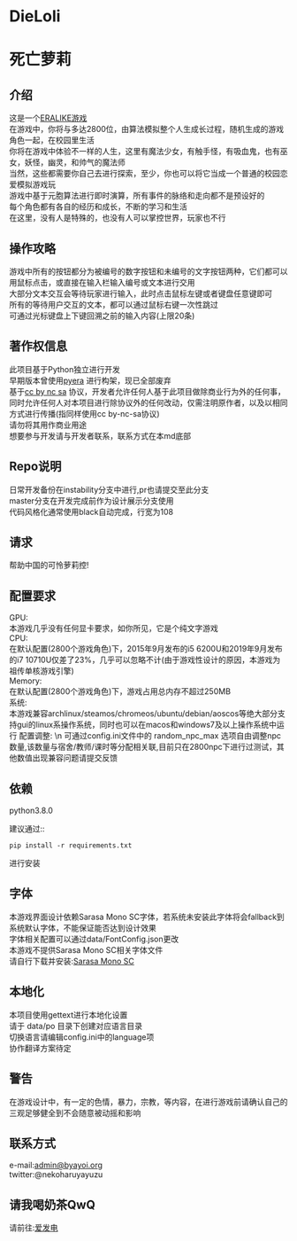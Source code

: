 DieLoli
====
死亡萝莉
====

介绍
----
这是一个[ERALIKE游戏](http://www.emuera.net/) \
在游戏中，你将与多达2800位，由算法模拟整个人生成长过程，随机生成的游戏角色一起，在校园里生活 \
你将在游戏中体验不一样的人生，这里有魔法少女，有触手怪，有吸血鬼，也有巫女，妖怪，幽灵，和帅气的魔法师 \
当然，这些都需要你自己去进行探索，至少，你也可以将它当成一个普通的校园恋爱模拟游戏玩 \
游戏中基于元胞算法进行即时演算，所有事件的脉络和走向都不是预设好的 \
每个角色都有各自的经历和成长，不断的学习和生活 \
在这里，没有人是特殊的，也没有人可以掌控世界，玩家也不行

操作攻略
----
游戏中所有的按钮都分为被编号的数字按钮和未编号的文字按钮两种，它们都可以用鼠标点击，或直接在输入栏输入编号或文本进行交用 \
大部分文本交互会等待玩家进行输入，此时点击鼠标左键或者键盘任意键即可 \
所有的等待用户交互的文本，都可以通过鼠标右键一次性跳过 \
可通过光标键盘上下键回溯之前的输入内容(上限20条)

著作权信息
----
此项目基于Python独立进行开发 \
早期版本曾使用[pyera](https://github.com/qsjl11/pyera/) 进行构架，现已全部废弃 \
基于[cc by nc sa](http://creativecommons.org/licenses/by-nc-sa/2.0/) 协议，开发者允许任何人基于此项目做除商业行为外的任何事，同时允许任何人对本项目进行除协议外的任何改动，仅需注明原作者，以及以相同方式进行传播(指同样使用cc by-nc-sa协议) \
请勿将其用作商业用途 \
想要参与开发请与开发者联系，联系方式在本md底部

Repo说明
----
日常开发备份在instability分支中进行,pr也请提交至此分支 \
master分支在开发完成前作为设计展示分支使用 \
代码风格化通常使用black自动完成，行宽为108

请求
----
帮助中国的可怜萝莉控!

配置要求
----
GPU: \
本游戏几乎没有任何显卡要求，如你所见，它是个纯文字游戏 \
CPU: \
在默认配置(2800个游戏角色)下，2015年9月发布的i5 6200U和2019年9月发布的i7 10710U仅差了23%，几乎可以忽略不计(由于游戏性设计的原因，本游戏为祖传单核游戏引擎) \
Memory: \
在默认配置(2800个游戏角色)下，游戏占用总内存不超过250MB \
系统: \
本游戏兼容archlinux/steamos/chromeos/ubuntu/debian/aoscos等绝大部分支持gui的linux系操作系统，同时也可以在macos和windows7及以上操作系统中运行
配置调整: \n
可通过config.ini文件中的 random_npc_max 选项自由调整npc数量,该数量与宿舍/教师/课时等分配相关联,目前只在2800npc下进行过测试，其他数值出现兼容问题请提交反馈

依赖
----
python3.8.0

建议通过::

    pip install -r requirements.txt

进行安装

字体
----
本游戏界面设计依赖Sarasa Mono SC字体，若系统未安装此字体将会fallback到系统默认字体，不能保证能否达到设计效果 \
字体相关配置可以通过data/FontConfig.json更改 \
本游戏不提供Sarasa Mono SC相关字体文件 \
请自行下载并安装:[Sarasa Mono SC](https://github.com/be5invis/Sarasa-Gothic)

本地化
----
本项目使用gettext进行本地化设置 \
请于 data/po 目录下创建对应语言目录 \
切换语言请编辑config.ini中的language项 \
协作翻译方案待定

警告
----
在游戏设计中，有一定的色情，暴力，宗教，等内容，在进行游戏前请确认自己的三观足够健全到不会随意被动摇和影响

联系方式
----
e-mail:admin@byayoi.org \
twitter:@nekoharuyayuzu

请我喝奶茶QwQ
----
请前往:[爱发电](https://afadian.net/@byayoi)
